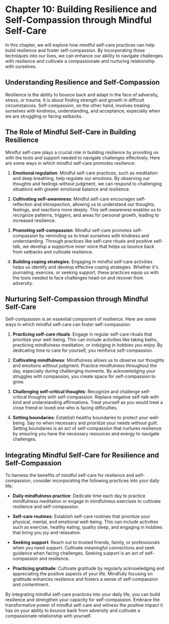 Chapter 10: Building Resilience and Self-Compassion through Mindful Self-Care
=============================================================================

In this chapter, we will explore how mindful self-care practices can help build resilience and foster self-compassion. By incorporating these techniques into our lives, we can enhance our ability to navigate challenges with resilience and cultivate a compassionate and nurturing relationship with ourselves.

Understanding Resilience and Self-Compassion
--------------------------------------------

Resilience is the ability to bounce back and adapt in the face of adversity, stress, or trauma. It is about finding strength and growth in difficult circumstances. Self-compassion, on the other hand, involves treating ourselves with kindness, understanding, and acceptance, especially when we are struggling or facing setbacks.

The Role of Mindful Self-Care in Building Resilience
----------------------------------------------------

Mindful self-care plays a crucial role in building resilience by providing us with the tools and support needed to navigate challenges effectively. Here are some ways in which mindful self-care promotes resilience:

1. **Emotional regulation**: Mindful self-care practices, such as meditation and deep breathing, help regulate our emotions. By observing our thoughts and feelings without judgment, we can respond to challenging situations with greater emotional balance and resilience.

2. **Cultivating self-awareness**: Mindful self-care encourages self-reflection and introspection, allowing us to understand our thoughts, feelings, and reactions more deeply. This self-awareness enables us to recognize patterns, triggers, and areas for personal growth, leading to increased resilience.

3. **Promoting self-compassion**: Mindful self-care promotes self-compassion by reminding us to treat ourselves with kindness and understanding. Through practices like self-care rituals and positive self-talk, we develop a supportive inner voice that helps us bounce back from setbacks and cultivate resilience.

4. **Building coping strategies**: Engaging in mindful self-care activities helps us identify and develop effective coping strategies. Whether it's journaling, exercise, or seeking support, these practices equip us with the tools needed to face challenges head-on and recover from adversity.

Nurturing Self-Compassion through Mindful Self-Care
---------------------------------------------------

Self-compassion is an essential component of resilience. Here are some ways in which mindful self-care can foster self-compassion:

1. **Practicing self-care rituals**: Engage in regular self-care rituals that prioritize your well-being. This can include activities like taking baths, practicing mindfulness meditation, or indulging in hobbies you enjoy. By dedicating time to care for yourself, you reinforce self-compassion.

2. **Cultivating mindfulness**: Mindfulness allows us to observe our thoughts and emotions without judgment. Practice mindfulness throughout the day, especially during challenging moments. By acknowledging your struggles with compassion, you create space for self-compassion to grow.

3. **Challenging self-critical thoughts**: Recognize and challenge self-critical thoughts with self-compassion. Replace negative self-talk with kind and understanding affirmations. Treat yourself as you would treat a close friend or loved one who is facing difficulties.

4. **Setting boundaries**: Establish healthy boundaries to protect your well-being. Say no when necessary and prioritize your needs without guilt. Setting boundaries is an act of self-compassion that nurtures resilience by ensuring you have the necessary resources and energy to navigate challenges.

Integrating Mindful Self-Care for Resilience and Self-Compassion
----------------------------------------------------------------

To harness the benefits of mindful self-care for resilience and self-compassion, consider incorporating the following practices into your daily life:

* **Daily mindfulness practice**: Dedicate time each day to practice mindfulness meditation or engage in mindfulness exercises to cultivate resilience and self-compassion.

* **Self-care routines**: Establish self-care routines that prioritize your physical, mental, and emotional well-being. This can include activities such as exercise, healthy eating, quality sleep, and engaging in hobbies that bring you joy and relaxation.

* **Seeking support**: Reach out to trusted friends, family, or professionals when you need support. Cultivate meaningful connections and seek guidance when facing challenges. Seeking support is an act of self-compassion and resilience.

* **Practicing gratitude**: Cultivate gratitude by regularly acknowledging and appreciating the positive aspects of your life. Mindfully focusing on gratitude enhances resilience and fosters a sense of self-compassion and contentment.

By integrating mindful self-care practices into your daily life, you can build resilience and strengthen your capacity for self-compassion. Embrace the transformative power of mindful self-care and witness the positive impact it has on your ability to bounce back from adversity and cultivate a compassionate relationship with yourself.
